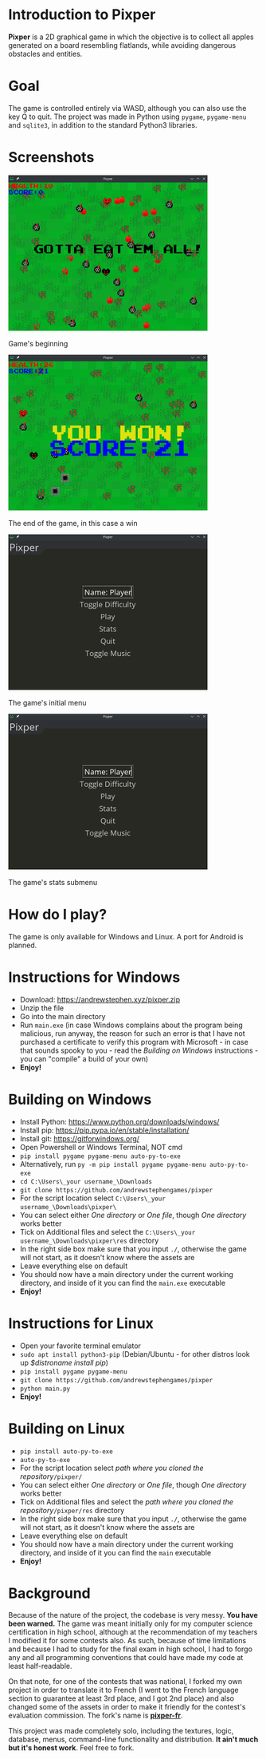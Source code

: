 # Introduction to Pixper
**Pixper** is a 2D graphical game in which the objective is to collect all apples generated on a board resembling flatlands, while avoiding dangerous obstacles and entities.

# Goal
The game is controlled entirely via WASD, although you can also use the key Q to quit. The project was made in Python using `pygame`, `pygame-menu` and `sqlite3`, in addition to the standard Python3 libraries.

# Screenshots
<img src="./docs/images/init.png" alt="Initial state" width="400" height="312"/>

Game's beginning

<img src="./docs/images/win.png" alt="Initial state" width="400" height="312"/>

The end of the game, in this case a win

<img src="./docs/images/menu.png" alt="Initial state" width="400" height="312"/>

The game's initial menu

<img src="./docs/images/menu.png" alt="Initial state" width="400" height="312"/>

The game's stats submenu

# How do I play?
The game is only available for Windows and Linux. A port for Android is planned.

# Instructions for Windows
* Download: https://andrewstephen.xyz/pixper.zip
* Unzip the file
* Go into the main directory
* Run `main.exe` (in case Windows complains about the program being malicious, run anyway, the reason for such an error is that I have not purchased a certificate to verify this program with Microsoft - in case that sounds spooky to you - read the _Building on Windows_ instructions - you can "compile" a build of your own)
* **Enjoy!**
# Building on Windows
* Install Python: https://www.python.org/downloads/windows/
* Install pip: https://pip.pypa.io/en/stable/installation/
* Install git: https://gitforwindows.org/
* Open Powershell or Windows Terminal, NOT cmd
* `pip install pygame pygame-menu auto-py-to-exe`
* Alternatively, run `py -m pip install pygame pygame-menu auto-py-to-exe`
* `cd C:\Users\_your username_\Downloads`
* `git clone https://github.com/andrewstephengames/pixper`
* For the script location select `C:\Users\_your username_\Downloads\pixper\`
* You can select either _One directory_ or _One file_, though _One directory_ works better
* Tick on Additional files and select the `C:\Users\_your username_\Downloads\pixper\res` directory
* In the right side box make sure that you input `./`, otherwise the game will not start, as it doesn't know where the assets are
* Leave everything else on default
* You should now have a main directory under the current working directory, and inside of it you can find the `main.exe` executable
* **Enjoy!**

# Instructions for Linux
* Open your favorite terminal emulator
* `sudo apt install python3-pip` (Debian/Ubuntu - for other distros look up _$distroname install pip_)
* `pip install pygame pygame-menu`
* `git clone https://github.com/andrewstephengames/pixper`
* `python main.py`
* **Enjoy!**
# Building on Linux
* `pip install auto-py-to-exe`
* `auto-py-to-exe`
* For the script location select _path where you cloned the repository_`/pixper/`
* You can select either _One directory_ or _One file_, though _One directory_ works better
* Tick on Additional files and select the _path where you cloned the repository_`/pixper/res` directory
* In the right side box make sure that you input `./`, otherwise the game will not start, as it doesn't know where the assets are
* Leave everything else on default
* You should now have a main directory under the current working directory, and inside of it you can find the `main` executable
* **Enjoy!**

# Background
Because of the nature of the project, the codebase is very messy. **You have been warned.** The game was meant initially only for my computer science certification in high school, although at the recommendation of my teachers I modified it for some contests also.  As such, because of time limitations and because I had to study for the final exam in high school, I had to forgo any and all programming conventions that could have made my code at least half-readable.

On that note, for one of the contests that was national, I forked my own project in order to translate it to French (I went to the French language section to guarantee at least 3rd place, and I got 2nd place) and also changed some of the assets in order to make it friendly for the contest's evaluation commission. The fork's name is [**pixper-fr**](https://github.com/andrewstephengames/pixper-fr).

This project was made completely solo, including the textures, logic, database, menus, command-line functionality and distribution. **It ain't much but it's honest work**. Feel free to fork.
